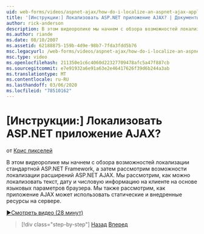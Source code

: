 ```yaml
---
uid: web-forms/videos/aspnet-ajax/how-do-i-localize-an-aspnet-ajax-application
title: '[Инструкции:] Локализовать ASP.NET приложение AJAX? | Документы Майкрософт'
author: rick-anderson
description: В этом видеоролике мы начнем с обзора возможностей локализации стандартной ASP.NET Framework, а затем рассмотрим возможности локализации...
ms.author: riande
ms.date: 08/10/2007
ms.assetid: 62188875-159b-4d9e-98b7-7fda3fdd5b76
msc.legacyurl: /web-forms/videos/aspnet-ajax/how-do-i-localize-an-aspnet-ajax-application
msc.type: video
ms.openlocfilehash: 211350e1c6c4060d22327709478afc5a47f887cb
ms.sourcegitcommit: e7e91932a6e91a63e2e46417626f39d6b244a3ab
ms.translationtype: MT
ms.contentlocale: ru-RU
ms.lasthandoff: 03/06/2020
ms.locfileid: "78510162"
---
```

# <a name="how-do-i-localize-an-aspnet-ajax-application"></a>[Инструкции:] Локализовать ASP.NET приложение AJAX?

от [Крис пикселей](https://twitter.com/chrispels)

В этом видеоролике мы начнем с обзора возможностей локализации стандартной ASP.NET Framework, а затем рассмотрим возможности локализации расширений ASP.NET AJAX. Мы рассмотрим, как можно локализовать текст, дату и числовую информацию на клиенте на основе языковых параметров браузера. Мы также рассмотрим, как приложение AJAX может использовать статические и внедренные ресурсы на сервере.

[&#9654;Смотреть видео (28 минут)](https://channel9.msdn.com/Blogs/ASP-NET-Site-Videos/how-do-i-localize-an-aspnet-ajax-application)

> [!div class="step-by-step"]
> [Назад](how-do-i-implement-the-persistent-communications-pattern-with-the-updatepanel.md)
> [Вперед](how-do-i-implement-the-persistent-communications-pattern-using-web-services.md)
